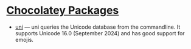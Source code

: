 [Chocolatey Packages](https://chocolatey.org/profiles/brianary)
=====================

- [uni](uni/) &mdash;
  uni queries the Unicode database from the commandline. It supports Unicode 16.0 (September 2024) and has good support for emojis.
